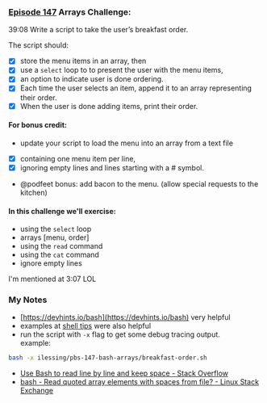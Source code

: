 ### [Episode 147](https://pbs.bartificer.net/pbs147) Arrays Challenge:

39:08 Write a script to take the user’s breakfast order.

The script should: 

- [x] store the menu items in an array, then 
- [x] use a `select` loop to to present the user with the menu items, 
- [x] an option to indicate user is done ordering. 
- [x] Each time the user selects an item, append it to an array representing their order. 
- [x] When the user is done adding items, print their order.

#### For bonus credit: 
-  update your script to load the menu into an array from a text file
  - [x]  containing one menu item per line, 
  - [X] ignoring empty lines and lines starting with a # symbol.
- @podfeet bonus: add bacon to the menu.  (allow special requests to the kitchen)

#### In this challenge we'll exercise:

- using the `select` loop
- arrays [menu, order]
- using the `read` command
- using the `cat` command
- ignore empty lines

I'm mentioned at 3:07 LOL

### My Notes

- [https://devhints.io/bash](https://devhints.io/bash) very helpful 
- examples at [shell tips](https://www.shell-tips.com/bash/select-loop/#gsc.tab=0) were also helpful
- run the script with `-x` flag to get some debug tracing output.  
example:

```sh
bash -x ilessing/pbs-147-bash-arrays/breakfast-order.sh
```
- [Use Bash to read line by line and keep space - Stack Overflow](https://stackoverflow.com/questions/7314044/use-bash-to-read-line-by-line-and-keep-space)
- [bash - Read quoted array elements with spaces from file? - Linux Stack Exchange](https://unix.stackexchange.com/questions/237735/read-quoted-array-elements-with-spaces-from-file)

